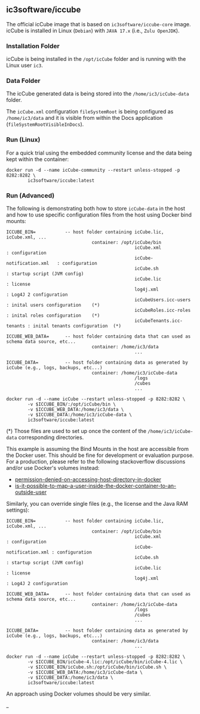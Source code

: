 ## ic3software/iccube

The official icCube image that is based on `ic3software/iccube-core` image. icCube is installed in Linux (`Debian`)
with `JAVA 17.x` (i.e., `Zulu OpenJDK`).

### Installation Folder

icCube is being installed in the `/opt/icCube` folder and is running with the Linux user `ic3`.

### Data Folder

The icCube generated data is being stored into the `/home/ic3/icCube-data` folder.

The `icCube.xml` configuration `fileSystemRoot` is being configured as `/home/ic3/data` and it is visible from within
the Docs application (`fileSystemRootVisibleInDocs`).

### Run (Linux)

For a quick trial using the embedded community license and the data being kept within the container:

    docker run -d --name icCube-community --restart unless-stopped -p 8282:8282 \
            ic3software/iccube:latest

### Run (Advanced)

The following is demonstrating both how to store `icCube-data` in the host and how to use specific configuration files
from the host using Docker bind mounts:

    ICCUBE_BIN=           -- host folder containing icCube.lic, icCube.xml, ...
                                    container: /opt/icCube/bin
                                                    icCube.xml                : configuration
                                                    icCube-notification.xml   : configuration
                                                    icCube.sh                 : startup script (JVM config)
                                                    icCube.lic                : license
                                                    log4j.xml                 : Log4J 2 configuration
                                                    icCubeUsers.icc-users     : inital users configuration    (*)
                                                    icCubeRoles.icc-roles     : inital roles configuration    (*)
                                                    icCubeTenants.icc-tenants : inital tenants configuration  (*)

    ICCUBE_WEB_DATA=      -- host folder containing data that can used as schema data source, etc...
                                    container: /home/ic3/data
                                                    ...

    ICCUBE_DATA=          -- host folder containing data as generated by icCube (e.g., logs, backups, etc...)
                                    container: /home/ic3/icCube-data
                                                    /logs
                                                    /cubes
                                                    ...

    docker run -d --name icCube --restart unless-stopped -p 8282:8282 \
            -v $ICCUBE_BIN/:/opt/icCube/bin \
            -v $ICCUBE_WEB_DATA:/home/ic3/data \
            -v $ICCUBE_DATA:/home/ic3/icCube-data \
            ic3software/iccube:latest

(*) Those files are used to set up once the content of the `/home/ic3/icCube-data` corresponding directories.

This example is assuming the Bind Mounts in the host are accessible from the Docker user. This should be fine for
development or evaluation purpose. For a production, please refer to the following stackoverflow discussions and/or use
Docker's volumes instead:

- [permission-denied-on-accessing-host-directory-in-docker](https://stackoverflow.com/questions/24288616/permission-denied-on-accessing-host-directory-in-docker)
- [is-it-possible-to-map-a-user-inside-the-docker-container-to-an-outside-user](https://stackoverflow.com/questions/57776452/is-it-possible-to-map-a-user-inside-the-docker-container-to-an-outside-user)

Similarly, you can override single files (e.g., the license and the Java RAM settings):

    ICCUBE_BIN=           -- host folder containing icCube.lic, icCube.xml, ...
                                    container: /opt/icCube/bin
                                                    icCube.xml              : configuration
                                                    icCube-notification.xml : configuration
                                                    icCube.sh               : startup script (JVM config)
                                                    icCube.lic              : license
                                                    log4j.xml               : Log4J 2 configuration

    ICCUBE_WEB_DATA=      -- host folder containing data that can used as schema data source, etc...
                                    container: /home/ic3/icCube-data
                                                    /logs
                                                    /cubes
                                                    ...

    ICCUBE_DATA=          -- host folder containing data as generated by icCube (e.g., logs, backups, etc...)
                                    container: /home/ic3/data
                                                    ...

    docker run -d --name icCube --restart unless-stopped -p 8282:8282 \
            -v $ICCUBE_BIN/icCube-4.lic:/opt/icCube/bin/icCube-4.lic \
            -v $ICCUBE_BIN/icCube.sh:/opt/icCube/bin/icCube.sh \
            -v $ICCUBE_WEB_DATA:/home/ic3/icCube-data \
            -v $ICCUBE_DATA:/home/ic3/data \
            ic3software/iccube:latest

An approach using Docker volumes should be very similar.

_
